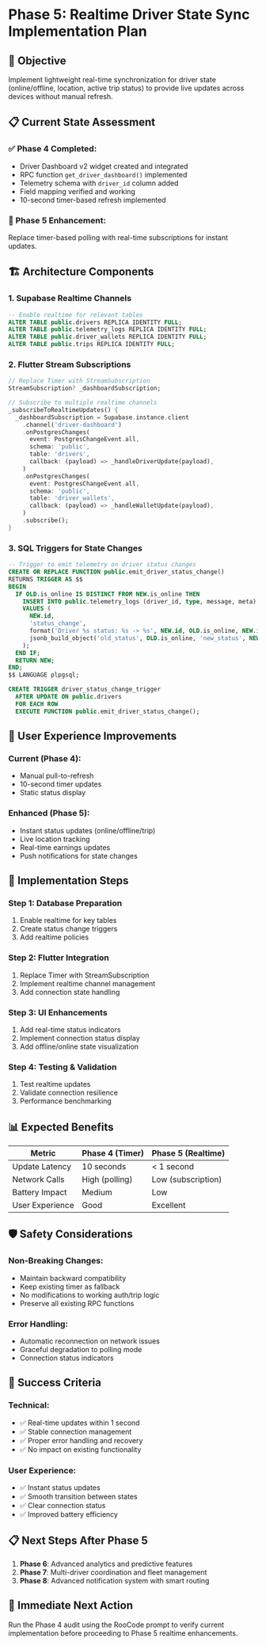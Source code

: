 # Phase 5: Realtime Driver State Sync Implementation Plan

## 🎯 Objective
Implement lightweight real-time synchronization for driver state (online/offline, location, active trip status) to provide live updates across devices without manual refresh.

## 📋 Current State Assessment

### ✅ Phase 4 Completed:
- Driver Dashboard v2 widget created and integrated
- RPC function `get_driver_dashboard()` implemented
- Telemetry schema with `driver_id` column added
- Field mapping verified and working
- 10-second timer-based refresh implemented

### 🔄 Phase 5 Enhancement:
Replace timer-based polling with real-time subscriptions for instant updates.

## 🏗️ Architecture Components

### 1. Supabase Realtime Channels
```sql
-- Enable realtime for relevant tables
ALTER TABLE public.drivers REPLICA IDENTITY FULL;
ALTER TABLE public.telemetry_logs REPLICA IDENTITY FULL;
ALTER TABLE public.driver_wallets REPLICA IDENTITY FULL;
ALTER TABLE public.trips REPLICA IDENTITY FULL;
```

### 2. Flutter Stream Subscriptions
```dart
// Replace Timer with StreamSubscription
StreamSubscription? _dashboardSubscription;

// Subscribe to multiple realtime channels
_subscribeToRealtimeUpdates() {
  _dashboardSubscription = Supabase.instance.client
    .channel('driver-dashboard')
    .onPostgresChanges(
      event: PostgresChangeEvent.all,
      schema: 'public',
      table: 'drivers',
      callback: (payload) => _handleDriverUpdate(payload),
    )
    .onPostgresChanges(
      event: PostgresChangeEvent.all,
      schema: 'public',
      table: 'driver_wallets',
      callback: (payload) => _handleWalletUpdate(payload),
    )
    .subscribe();
}
```

### 3. SQL Triggers for State Changes
```sql
-- Trigger to emit telemetry on driver status changes
CREATE OR REPLACE FUNCTION public.emit_driver_status_change()
RETURNS TRIGGER AS $$
BEGIN
  IF OLD.is_online IS DISTINCT FROM NEW.is_online THEN
    INSERT INTO public.telemetry_logs (driver_id, type, message, meta)
    VALUES (
      NEW.id,
      'status_change',
      format('Driver %s status: %s -> %s', NEW.id, OLD.is_online, NEW.is_online),
      jsonb_build_object('old_status', OLD.is_online, 'new_status', NEW.is_online)
    );
  END IF;
  RETURN NEW;
END;
$$ LANGUAGE plpgsql;

CREATE TRIGGER driver_status_change_trigger
  AFTER UPDATE ON public.drivers
  FOR EACH ROW
  EXECUTE FUNCTION public.emit_driver_status_change();
```

## 🎨 User Experience Improvements

### Current (Phase 4):
- Manual pull-to-refresh
- 10-second timer updates
- Static status display

### Enhanced (Phase 5):
- Instant status updates (online/offline/trip)
- Live location tracking
- Real-time earnings updates
- Push notifications for state changes

## 🔧 Implementation Steps

### Step 1: Database Preparation
1. Enable realtime for key tables
2. Create status change triggers
3. Add realtime policies

### Step 2: Flutter Integration
1. Replace Timer with StreamSubscription
2. Implement realtime channel management
3. Add connection state handling

### Step 3: UI Enhancements
1. Add real-time status indicators
2. Implement connection status display
3. Add offline/online state visualization

### Step 4: Testing & Validation
1. Test realtime updates
2. Validate connection resilience
3. Performance benchmarking

## 📊 Expected Benefits

| Metric | Phase 4 (Timer) | Phase 5 (Realtime) |
|--------|-----------------|-------------------|
| Update Latency | 10 seconds | < 1 second |
| Network Calls | High (polling) | Low (subscription) |
| Battery Impact | Medium | Low |
| User Experience | Good | Excellent |

## 🛡️ Safety Considerations

### Non-Breaking Changes:
- Maintain backward compatibility
- Keep existing timer as fallback
- No modifications to working auth/trip logic
- Preserve all existing RPC functions

### Error Handling:
- Automatic reconnection on network issues
- Graceful degradation to polling mode
- Connection status indicators

## 🎯 Success Criteria

### Technical:
- ✅ Real-time updates within 1 second
- ✅ Stable connection management
- ✅ Proper error handling and recovery
- ✅ No impact on existing functionality

### User Experience:
- ✅ Instant status updates
- ✅ Smooth transition between states
- ✅ Clear connection status
- ✅ Improved battery efficiency

## 📋 Next Steps After Phase 5

1. **Phase 6**: Advanced analytics and predictive features
2. **Phase 7**: Multi-driver coordination and fleet management
3. **Phase 8**: Advanced notification system with smart routing

## 🚀 Immediate Next Action

Run the Phase 4 audit using the RooCode prompt to verify current implementation before proceeding to Phase 5 realtime enhancements.